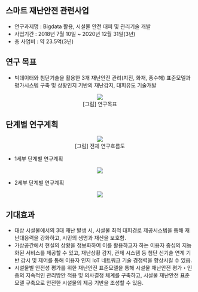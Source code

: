 ## 스마트 재난안전 관련사업

* 연구과제명 : Bigdata 활용, 시설물 안전 대피 및 관리기술 개발
* 사업기간 : 2018년 7월 10일 ~ 2020년 12월 31일(3년)
* 총 사업비 : 약 23.5억(3년)

## 연구 목표

* 빅데이터와 첨단기술을 활용한 3개 재난안전 관리(지진, 화재, 풍수해) 표준모델과 평가시스템 구축 및 상황인지 기반의 재난감지, 대피유도 기술개발

<div style="text-align:center"><img src="/doc-images/PIC2DE7.png"/></div>

<div style="text-align:center">[그림] 연구목표</div>

## 단계별 연구계획

<div style="text-align:center"><img src="/doc-images/PIC2DF8.png"/></div>

<div style="text-align:center">[그림] 전체 연구흐름도</div>

* 1세부 단계별 연구계획

<div style="text-align:center"><img src="/doc-images/PIC2E09.png"/></div>

* 2세부 단계별 연구계획

<div style="text-align:center"><img src="/doc-images/PIC2E19.png"/></div>

## 기대효과

* 대상 시설물에서의 3대 재난 발생 시, 시설물 최적 대피경로 제공시스템을 통해 재난대응력을 강화하고, 시민의 생명과 재산을 보호함.
* 가상공간에서 현실의 상황을 정보화하여 이를 활용하고자 하는 이용자 중심의 지능화된 서비스를 제공할 수 있고, 재난상황 감지, 관제 시스템 등 첨단 신기술 연계 기반 감시 및 제어를 통해 이용자 인지 IoT 네트워크 기술 경쟁력을 향상시킬 수 있음.
* 시설물별 안전성 평가를 위한 재난안전 표준모델을 통해 시설물 재난안전 평가・인증의 지속적인 관리방안 적용 및 의사결정 체계를 구축하고, 시설물 재난안전 표준모델 구축으로 안전한 시설물의 제공 기반을 조성할 수 있음.